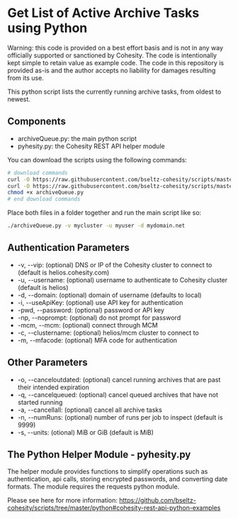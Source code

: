 # Get List of Active Archive Tasks using Python

Warning: this code is provided on a best effort basis and is not in any way officially supported or sanctioned by Cohesity. The code is intentionally kept simple to retain value as example code. The code in this repository is provided as-is and the author accepts no liability for damages resulting from its use.

This python script lists the currently running archive tasks, from oldest to newest.

## Components

* archiveQueue.py: the main python script
* pyhesity.py: the Cohesity REST API helper module

You can download the scripts using the following commands:

```bash
# download commands
curl -O https://raw.githubusercontent.com/bseltz-cohesity/scripts/master/python/archiveQueue/archiveQueue.py
curl -O https://raw.githubusercontent.com/bseltz-cohesity/scripts/master/python/pyhesity.py
chmod +x archiveQueue.py
# end download commands
```

Place both files in a folder together and run the main script like so:

```bash
./archiveQueue.py -v mycluster -u myuser -d mydomain.net
```

## Authentication Parameters

* -v, --vip: (optional) DNS or IP of the Cohesity cluster to connect to (default is helios.cohesity.com)
* -u, --username: (optional) username to authenticate to Cohesity cluster (default is helios)
* -d, --domain: (optional) domain of username (defaults to local)
* -i, --useApiKey: (optional) use API key for authentication
* -pwd, --password: (optional) password or API key
* -np, --noprompt: (optional) do not prompt for password
* -mcm, --mcm: (optional) connect through MCM
* -c, --clustername: (optional) helios/mcm cluster to connect to
* -m, --mfacode: (optional) MFA code for authentication

## Other Parameters

* -o, --canceloutdated: (optional) cancel running archives that are past their intended expiration
* -q, --cancelqueued: (optional) cancel queued archives that have not started running
* -a, --cancellall: (optional) cancel all archive tasks
* -n, --numRuns: (optional) number of runs per job to inspect (default is 9999)
* -s, --units: (otional) MiB or GiB (default is MiB)

## The Python Helper Module - pyhesity.py

The helper module provides functions to simplify operations such as authentication, api calls, storing encrypted passwords, and converting date formats. The module requires the requests python module.

Please see here for more information: <https://github.com/bseltz-cohesity/scripts/tree/master/python#cohesity-rest-api-python-examples>
